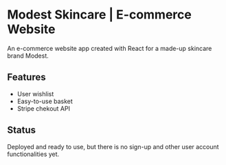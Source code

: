 # Modest Skincare | E-commerce Website

An e-commerce website app created with React for a made-up skincare brand Modest.

## Features

- User wishlist
- Easy-to-use basket
- Stripe chekout API


## Status

Deployed and ready to use, but there is no sign-up and other user account functionalities yet.
